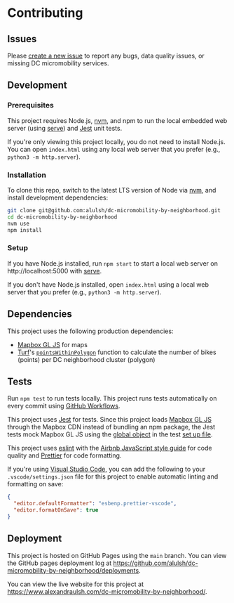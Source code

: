 # Contributing

## Issues

Please [create a new issue](https://github.com/alulsh/dc-micromobility-by-neighborhood/issues/new) to report any bugs, data quality issues, or missing DC micromobility services.

## Development

### Prerequisites

This project requires Node.js, [nvm](https://github.com/nvm-sh/nvm), and npm to run the local embedded web server (using [serve](https://github.com/vercel/serve)) and [Jest](https://jestjs.io/) unit tests.

If you're only viewing this project locally, you do not need to install Node.js. You can open `index.html` using any local web server that you prefer (e.g., `python3 -m http.server`).

### Installation

To clone this repo, switch to the latest LTS version of Node via [nvm](https://github.com/nvm-sh/nvm), and install development dependencies:

```sh
git clone git@github.com:alulsh/dc-micromobility-by-neighborhood.git
cd dc-micromobility-by-neighborhood
nvm use
npm install
```

### Setup

If you have Node.js installed, run `npm start` to start a local web server on http://localhost:5000 with [serve](https://github.com/vercel/serve).

If you don't have Node.js installed, open `index.html` using a local web server that you prefer (e.g., `python3 -m http.server`).

## Dependencies

This project uses the following production dependencies:

- [Mapbox GL JS](https://docs.mapbox.com/mapbox-gl-js/api/) for maps
- [Turf](https://github.com/Turfjs/turf)'s [`pointsWithinPolygon`](http://turfjs.org/docs/#pointsWithinPolygon) function to calculate the number of bikes (points) per DC neighborhood cluster (polygon)

## Tests

Run `npm test` to run tests locally. This project runs tests automatically on every commit using [GitHub Workflows](https://github.com/alulsh/dc-micromobility-by-neighborhood/actions).

This project uses [Jest](https://jestjs.io/) for tests. Since this project loads [Mapbox GL JS](https://docs.mapbox.com/mapbox-gl-js/api/) through the Mapbox CDN instead of bundling an npm package, the Jest tests mock Mapbox GL JS using the [global object](https://jestjs.io/docs/en/configuration#globals-object) in the test [set up file](https://jestjs.io/docs/en/configuration#setupfiles-array).

This project uses [eslint](https://eslint.org/) with the [Airbnb JavaScript style guide](https://airbnb.io/javascript/) for code quality and [Prettier](https://prettier.io/) for code formatting.

If you're using [Visual Studio Code](https://code.visualstudio.com/), you can add the following to your `.vscode/settings.json` file for this project to enable automatic linting and formatting on save:

```json
{
  "editor.defaultFormatter": "esbenp.prettier-vscode",
  "editor.formatOnSave": true
}
```

## Deployment

This project is hosted on GitHub Pages using the `main` branch. You can view the GitHub pages deployment log at https://github.com/alulsh/dc-micromobility-by-neighborhood/deployments.

You can view the live website for this project at https://www.alexandraulsh.com/dc-micromobility-by-neighborhood/.
